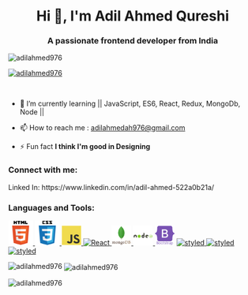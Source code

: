 <h1 align="center">Hi 👋, I'm Adil Ahmed Qureshi</h1>
<h3 align="center">A passionate frontend developer from India</h3>

<p align="left"> <img src="https://komarev.com/ghpvc/?username=adilahmed976&label=Profile%20views&color=0e75b6&style=flat" alt="adilahmed976" /> </p>

<p align="left"> <a href="https://github.com/ryo-ma/github-profile-trophy"><img src="https://github-profile-trophy.vercel.app/?username=adilahmed976" alt="adilahmed976" /></a> </p>

<p align="left"> <a href="https://twitter.com/" target="blank"><img src="https://img.shields.io/twitter/follow/?logo=twitter&style=for-the-badge" alt="" /></a> </p>

- 🌱 I’m currently learning || JavaScript, ES6, React, Redux, MongoDb, Node ||

- 📫 How to reach me : adilahmedah976@gmail.com

- ⚡ Fun fact **I think I'm good in Designing**

<h3 align="left">Connect with me:</h3>
<p align="left"> Linked In: https://www.linkedin.com/in/adil-ahmed-522a0b21a/
</p>

<h3 align="left">Languages and Tools:</h3>
<p align="left"> <a href="https://getbootstrap.com" target="_blank" rel="noreferrer"> 
<a href="https://www.w3.org/html/" target="_blank" rel="noreferrer"> <img src="https://raw.githubusercontent.com/devicons/devicon/master/icons/html5/html5-original-wordmark.svg" alt="html5" width="50" height="50"/> </a>
<a href="https://www.w3schools.com/css/" target="_blank" rel="noreferrer"> <img src="https://raw.githubusercontent.com/devicons/devicon/master/icons/css3/css3-original-wordmark.svg" alt="css3" width="50" height="50"/> </a>
<a href="https://developer.mozilla.org/en-US/docs/Web/JavaScript" target="_blank" rel="noreferrer"> <img src="https://raw.githubusercontent.com/devicons/devicon/master/icons/javascript/javascript-original.svg" alt="javascript" width="40" height="40"/> </a> 
<a href= "https://reactjs.org/" target="_blank" rel="noreferrer"> <img src= "https://cdn.freebiesupply.com/logos/large/2x/react-1-logo-png-transparent.png" alt="React" width="40" height="40"/> </a> 
<a href="https://www.mongodb.com/" target="_blank" rel="noreferrer"> <img src="https://raw.githubusercontent.com/devicons/devicon/master/icons/mongodb/mongodb-original-wordmark.svg" alt="mongodb" width="40" height="40"/> </a> 
<a href="https://nodejs.org" target="_blank" rel="noreferrer"> <img src="https://raw.githubusercontent.com/devicons/devicon/master/icons/nodejs/nodejs-original-wordmark.svg" alt="nodejs" width="40" height="40"/> </a> 
<img src="https://raw.githubusercontent.com/devicons/devicon/master/icons/bootstrap/bootstrap-plain-wordmark.svg" alt="bootstrap" width="40" height="40"/> </a> 
<a href="https://styled-components.com" target="_blank" rel="styled"> <img src= "https://styled-components.com/logo.png" alt="styled" width="40" height="40"/> </a>
<a href= "https://chakra-ui.com/" target="_blank" rel="styled"> <img src= "https://www.coffeeclass.io/logos/chakra-ui.png" alt="styled" width="40" height="40"/> </a>
<a href= "https://www.typescriptlang.org/" target="_blank" rel="styled"> <img src= "https://upload.wikimedia.org/wikipedia/commons/thumb/4/4c/Typescript_logo_2020.svg/512px-Typescript_logo_2020.svg.png" alt="styled" width="40" height="40"/> </a> 
</p>

<p><img align="left" src="https://github-readme-stats.vercel.app/api/top-langs?username=adilahmed976&show_icons=true&locale=en&layout=compact" alt="adilahmed976" /></p>

<p>&nbsp;<img align="center" src="https://github-readme-stats.vercel.app/api?username=adilahmed976&show_icons=true&locale=en" alt="adilahmed976" /></p>

<p><img align="center" src="https://github-readme-streak-stats.herokuapp.com/?user=adilahmed976&" alt="adilahmed976" /></p>
